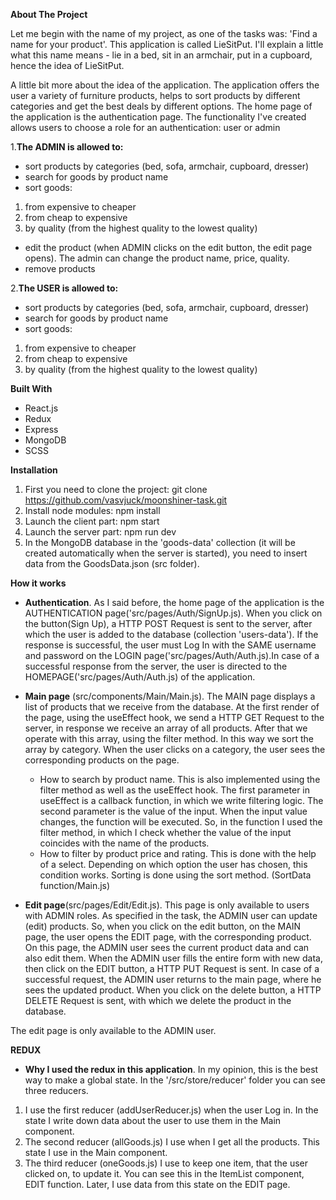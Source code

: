 **About The Project**

Let me begin with the name of my project, as one of the tasks was: 'Find a name for your product'. This application is called LieSitPut. I'll explain a little what this name means - lie in a bed, sit in an armchair, put in a cupboard, hence the idea of LieSitPut.

A little bit more about the idea of the application. The application offers the user a variety of furniture products, helps to sort products by different categories and get the best deals by different options. The home page of the application is the authentication page. The functionality I've created allows users to choose a role for an authentication: user or admin

1.**The ADMIN is allowed to:**

- sort products by categories (bed, sofa, armchair, cupboard, dresser)
- search for goods by product name
- sort goods:  
1.  from expensive to cheaper 
2.  from cheap to expensive 
3.  by quality (from the highest quality to the lowest quality)
- edit the product (when ADMIN clicks on the edit button, the edit page opens). The admin can change the product name, price, quality.
- remove products

2.**The USER is allowed to:**

- sort products by categories (bed, sofa, armchair, cupboard, dresser)
- search for goods by product name
- sort goods: 
1.  from expensive to cheaper 
2.  from cheap to expensive 
3.  by quality (from the highest quality to the lowest quality)

**Built With**

- React.js
- Redux
- Express
- MongoDB
- SCSS

**Installation**

1. First you need to clone the project: git clone https://github.com/vasvjuck/moonshiner-task.git
2. Install node modules: npm install
3. Launch the client part: npm start
4. Launch the server part: npm run dev
5. In the MongoDB database in the 'goods-data' collection (it will be created automatically when the server is started), you need to insert data from the GoodsData.json (src folder).

**How it works**
        
- **Authentication**. As I said before, the home page of the application is the AUTHENTICATION page('src/pages/Auth/SignUp.js). When you click on the button(Sign Up), a HTTP POST Request is sent to the server, after which the user is added to the database (collection 'users-data'). If the response is successful, the user must Log In with the SAME username and password on the LOGIN page('src/pages/Auth/Auth.js).In case of a successful response from the server, the user is directed to the HOMEPAGE('src/pages/Auth/Auth.js) of the application.

- **Main page** (src/components/Main/Main.js). The MAIN page displays a list of products that we receive from the database. At the first render of the page, using the useEffect hook, we send a HTTP GET Request to the server, in response we receive an array of all products. After that we operate with this array, using the filter method. In this way we sort the array by category. When the user clicks on a category, the user sees the corresponding products on the page.

     - How to search by product name. This is also implemented using the filter method as well as the useEffect hook. The first parameter in useEffect is a callback function, in which we write filtering logic. The second parameter is the value of the input. When the input value changes, the function will be executed. So, in the function I used the filter method, in which I check whether the value of the input coincides with the name of the products. 
     - How to filter by product price and rating. This is done with the help of a select. Depending on which option the user has chosen, this condition works. Sorting is done using the sort method. (SortData function/Main.js)

- **Edit page**(src/pages/Edit/Edit.js). This page is only available to users with ADMIN roles. As specified in the task, the ADMIN user can update (edit) products. So, when you click on the edit button, on the MAIN page, the user opens the EDIT page, with the corresponding product. On this page, the ADMIN user sees the current product data and can also edit them. When the ADMIN user fills the entire form with new data, then click on the EDIT button, a HTTP PUT Request is sent. In case of a successful request, the ADMIN user returns to the main page, where he sees the updated product. When you click on the delete button, a HTTP DELETE Request is sent, with which we delete the product in the database.

The edit page is only available to the ADMIN user.

**REDUX**
- **Why I used the redux in this application**. In my opinion, this is the best way to make a global state. In the '/src/store/reducer' folder you can see three reducers.
1. I use the first reducer (addUserReducer.js) when the user Log in. In the state I write down data about the user to use them in the Main component.
2. The second reducer (allGoods.js) I use when I get all the products. This state I use in the Main component.
3. The third reducer (oneGoods.js) I use to keep one item, that the user clicked on, to update it. You can see this in the ItemList component, EDIT function. Later, I use data from this state on the EDIT page.
